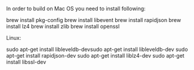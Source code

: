 In order to build on Mac OS you need to install following:

brew install pkg-config
brew install libevent
brew install rapidjson
brew install lz4
brew install zlib
brew install openssl

Linux:

sudo apt-get install libleveldb-devsudo apt-get install libleveldb-dev
sudo apt-get install rapidjson-dev
sudo apt-get install liblz4-dev
sudo apt-get install libssl-dev
